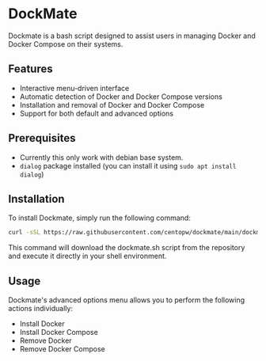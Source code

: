 # DockMate

Dockmate is a bash script designed to assist users in managing Docker and Docker Compose on their systems.


## Features

- Interactive menu-driven interface
- Automatic detection of Docker and Docker Compose versions
- Installation and removal of Docker and Docker Compose
- Support for both default and advanced options

## Prerequisites

  - Currently this only work with debian base system.
  - `dialog` package installed (you can install it using `sudo apt install dialog`)
 
## Installation
  
  To install Dockmate, simply run the following command:

```bash
curl -sSL https://raw.githubusercontent.com/centopw/dockmate/main/dockmate.sh | bash
```

This command will download the dockmate.sh script from the repository and execute it directly in your shell environment.

## Usage

Dockmate's advanced options menu allows you to perform the following actions individually:

- Install Docker
- Install Docker Compose
- Remove Docker
- Remove Docker Compose
